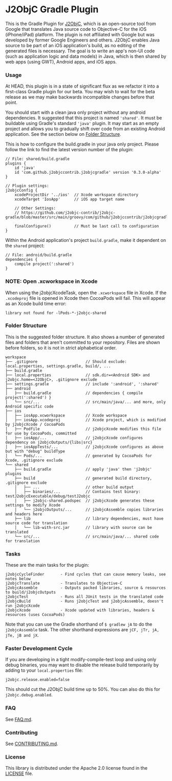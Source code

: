 # J2ObjC Gradle Plugin

This is the Gradle Plugin for [J2ObjC](https://github.com/google/j2objc), which is an open-source
tool from Google that translates Java source code to Objective-C for the iOS (iPhone/iPad)
platform. The plugin is not affiliated with Google but was developed by former Google Engineers
and others. J2ObjC enables Java source to be part of an iOS application's build, as no editing of
the generated files is necessary. The goal is to write an app's non-UI code (such as application
logic and data models) in Java, which is then shared by web apps (using GWT), Android apps,
and iOS apps.


### Usage

At HEAD, this plugin is in a state of significant flux as we refactor it into a first-class
Gradle plugin for our beta. You may wish to wait for the beta release as we may make backwards
incompatible changes before that point.

You should start with a clean java only project without any android dependencies. It suggested that
this project is named `'shared'`. It must be buildable using Gradle's standard `'java'` plugin.
It may start as an empty project and allows you to gradually shift over code from an existing
Android application. See the section below on [Folder Structure](#folder-structure).

This is how to configure the build.gradle in your java only project. Please follow the link to
find the latest version number of the plugin:

    // File: shared/build.gradle
    plugins {
        id 'java'
        id 'com.github.j2objccontrib.j2objcgradle' version '0.3.0-alpha'
    }

    // Plugin settings:
    j2objcConfig {
        xcodeProjectDir '../ios'  // Xcode workspace directory
        xcodeTarget 'IosApp'      // iOS app target name

        // Other Settings:
        // https://github.com/j2objc-contrib/j2objc-gradle/blob/master/src/main/groovy/com/github/j2objccontrib/j2objcgradle/J2objcConfig.groovy#L30

        finalConfigure()          // Must be last call to configuration
    }

Within the Android application's project `build.gradle`, make it dependent on the `shared` project:

    // File: android/build.gradle
    dependencies {
        compile project(':shared')
    }


### NOTE: Open .xcworkspace in Xcode

When using the j2objcXcodeTask, open the `.xcworkspace` file in Xcode. If the `.xcodeproj` file
is opened in Xcode then CocoaPods will fail. This will appear as an Xcode build time error:

    library not found for -lPods-*-j2objc-shared


### Folder Structure

This is the suggested folder structure. It also shows a number of generated files and
folders that aren't committed to your repository. Files are shown before folders, so it
is not in strict alphabetical order.

    workspace
    ├── .gitignore                     // Should exclude: local.properties, settings.gradle, build/, ...
    ├── build.gradle
    ├── local.properties               // sdk.dir=<Android SDK> and j2objc.home=<J2ObjC>, .gitignore exclude
    ├── settings.gradle                // include ':android', ':shared'
    ├── android
    │   ├── build.gradle               // dependencies { compile project(':shared') }
    │   └── src/...                    // src/main/java/... and more, only Android specific code
    ├── ios
    │   ├── iosApp.xcworkspace         // Xcode workspace
    │   ├── iosApp.xcodeproj           // Xcode project, which is modified by j2objcXcode / CocoaPods
    │   ├── Podfile                    // j2objcXcode modifies this file for use by CocoaPods, committed
    │   ├── iosApp/...                 // j2objcXcode configures dependency on j2objcOutputs/{libs|src}
    │   ├── iosAppTests/...            // j2objcXcode configures as above but with "debug" buildType
    │   └── Pods/...                   // generated by CocoaPods for Xcode, .gitignore exclude
    └── shared
        ├── build.gradle               // apply 'java' then 'j2objc' plugins
        ├── build                      // generated build directory, .gitignore exclude
        │   ├── ...                    // other build output
        │   ├── binaries/...           // Contains test binary: testJ2objcExecutable/debug/testJ2objc
        │   ├── j2objc-shared.podspec  // j2objcXcode generates these settings to modify Xcode
        │   └── j2objcOutputs/...      // j2objcAssemble copies libraries and headers here
        ├── lib                        // library dependencies, must have source code for translation
        │   └── lib-with-src.jar       // library with source can be translated
        └── src/...                    // src/main/java/... shared code for translation


### Tasks

These are the main tasks for the plugin:

    j2objcCycleFinder       - Find cycles that can cause memory leaks, see notes below
    j2objcTranslate         - Translates to Objective-C
    j2objcAssemble          - Outputs packed libraries, source & resources to build/j2objcOutputs
    j2objcTest              - Runs all JUnit tests in the translated code
    j2objcBuild             - Runs j2objcTest and j2objcAssemble, doesn't run j2objcXcode
    j2objcXcode             - Xcode updated with libraries, headers & resources (uses CocoaPods)

Note that you can use the Gradle shorthand of `$ gradlew jA` to do the `j2objcAssemble` task.
The other shorthand expressions are `jCF, jTr, jA, jTe, jB and jX`.


### Faster Development Cycle

If you are developing in a tight modify-compile-test loop and using only debug binaries, you
may want to disable the release build temporarily by adding to your `local.properties` file:

    j2objc.release.enabled=false

This should cut the J2ObjC build time up to 50%.  You can also do this for `j2objc.debug.enabled`.


### FAQ

See [FAQ.md](FAQ.md).


### Contributing
See [CONTRIBUTING.md](CONTRIBUTING.md#quick-start).


### License

This library is distributed under the Apache 2.0 license found in the
[LICENSE](./LICENSE) file.
